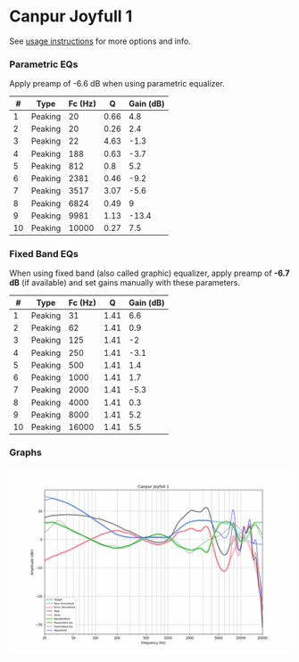 # Canpur Joyfull 1
See [usage instructions](https://github.com/jaakkopasanen/AutoEq#usage) for more options and info.

### Parametric EQs
Apply preamp of -6.6 dB when using parametric equalizer.

|   # | Type    |   Fc (Hz) |    Q |   Gain (dB) |
|-----|---------|-----------|------|-------------|
|   1 | Peaking |        20 | 0.66 |         4.8 |
|   2 | Peaking |        20 | 0.26 |         2.4 |
|   3 | Peaking |        22 | 4.63 |        -1.3 |
|   4 | Peaking |       188 | 0.63 |        -3.7 |
|   5 | Peaking |       812 | 0.8  |         5.2 |
|   6 | Peaking |      2381 | 0.46 |        -9.2 |
|   7 | Peaking |      3517 | 3.07 |        -5.6 |
|   8 | Peaking |      6824 | 0.49 |         9   |
|   9 | Peaking |      9981 | 1.13 |       -13.4 |
|  10 | Peaking |     10000 | 0.27 |         7.5 |

### Fixed Band EQs
When using fixed band (also called graphic) equalizer, apply preamp of **-6.7 dB** (if available) and set gains manually with these parameters.

|   # | Type    |   Fc (Hz) |    Q |   Gain (dB) |
|-----|---------|-----------|------|-------------|
|   1 | Peaking |        31 | 1.41 |         6.6 |
|   2 | Peaking |        62 | 1.41 |         0.9 |
|   3 | Peaking |       125 | 1.41 |        -2   |
|   4 | Peaking |       250 | 1.41 |        -3.1 |
|   5 | Peaking |       500 | 1.41 |         1.4 |
|   6 | Peaking |      1000 | 1.41 |         1.7 |
|   7 | Peaking |      2000 | 1.41 |        -5.3 |
|   8 | Peaking |      4000 | 1.41 |         0.3 |
|   9 | Peaking |      8000 | 1.41 |         5.2 |
|  10 | Peaking |     16000 | 1.41 |         5.5 |

### Graphs
![](./Canpur%20Joyfull%201.png)
